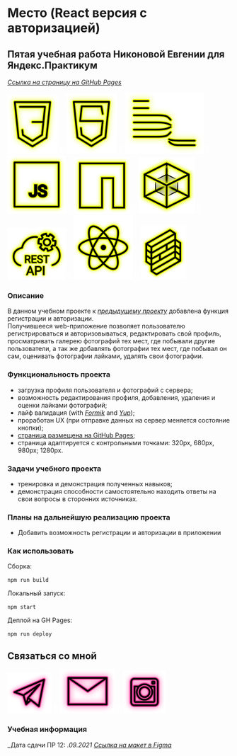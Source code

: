 # Место (React версия с авторизацией)

## Пятая учебная работа Никоновой Евгении для Яндекс.Практикум
_[Ссылка на страницу на GitHub Pages](https://beagle-elgaeb.github.io/mesto-react-auth/)_

<p>
  <a href="https://developer.mozilla.org/ru/docs/Web/CSS"><img src="readme/icon-css3.svg" alt="CSS3"></a>
  <img src="readme/icon-whitespace-5px.svg"/>
  <a href="https://developer.mozilla.org/ru/docs/Glossary/HTML5"><img src="readme/icon-html5.svg" alt="HTML5"></a>
  <img src="readme/icon-whitespace-5px.svg"/>
  <a href="https://ru.bem.info/"><img src="readme/icon-bem.svg" alt="БЭМ"></a>
  <img src="readme/icon-whitespace-5px.svg"/>
  <a href="https://developer.mozilla.org/ru/docs/Web/JavaScript"><img src="readme/icon-js.svg" alt="JS"></a>
  <img src="readme/icon-whitespace-5px.svg"/>
  <a href="https://npmjs.com/"><img src="readme/icon-npm.svg" alt="NPM"></a>
  <img src="readme/icon-whitespace-5px.svg"/>
  <a href="https://webpack.js.org/"><img src="readme/icon-webpack.svg" alt="WebPack"></a>
  <img src="readme/icon-whitespace-5px.svg"/>
  <a href="https://ru.wikipedia.org/wiki/REST"><img src="readme/icon-api.svg" alt="REST API"></a>
  <img src="readme/icon-whitespace-5px.svg"/>
  <a href="https://ru.reactjs.org/"><img src="readme/icon-react.svg" alt="React"></a>
  <img src="readme/icon-whitespace-5px.svg"/>
  <a href="https://formik.org/"><img src="readme/icon-formik.svg" alt="Formik"></a>
</p>

### Описание
В данном учебном проекте к _[предыдущему проекту](https://github.com/beagle-elgaeb/mesto-react)_ добавлена функция регистрации и авторизации.  
Получившееся web-приложение позволяет пользователю регистрироваться и авторизовываться, редактировать свой профиль, просматривать галерею фотографий тех мест, где побывали другие пользователи, а так же добавлять фотографии тех мест, где побывал он сам, оценивать фотографии лайками, удалять свои фотографии.  

### Функциональность проекта
* загрузка профиля пользователя и фотографий с сервера;
* возможность редактирования профиля, добавления, удаления и оценки лайками фотографий;
* лайф валидация (with _[Formik](https://formik.org/)_ and _[Yup](https://github.com/jquense/yup)_);
* проработан UX (при отправке данных на сервер меняется состояние кнопки);
* [страница размещена на GitHub Pages](https://beagle-elgaeb.github.io/mesto-react-auth/);
* страница адаптируется с контрольными точками: 320px, 680px, 980px; 1280px.

### Задачи учебного проекта
* тренировка и демонстрация полученных навыков;
* демонстрация способности самостоятельно находить ответы на свои вопросы в сторонних источниках.

### Планы на дальнейшую реализацию проекта
* Добавить возможность регистрации и авторизации в приложении

### Как использовать
Сборка:
```
npm run build
```
Локальный запуск:
```
npm start
```
Деплой на GH Pages:
```
npm run deploy
```

## Связаться со мной
<p>
  <a href="https://t.me/evgevgevge"><img src="readme/icon-tg.svg" alt="Telegram"></a>
    <img src="readme/icon-whitespace-5px.svg"/>
  <a href="mailto:beagle-elgaeb@ya.ru"><img src="readme/icon-mail.svg" alt="Mail"></a>
    <img src="readme/icon-whitespace-5px.svg"/>
  <a href="https://www.instagram.com/evg._.su/"><img src="readme/icon-inst.svg" alt="Instagram"></a>
</p>

### Учебная информация
_Дата сдачи ПР 12: __.09.2021_ [Ссылка на макет в Figma](https://www.figma.com/file/5H3gsn5lIGPwzBPby9jAOo/JavaScript.-Sprint-12)_
